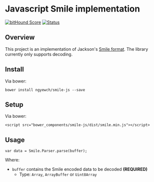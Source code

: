 Javascript Smile implementation
===============================

[![bitHound Score](https://www.bithound.io/github/ngyewch/smile-js/badges/score.svg)](https://www.bithound.io/github/ngyewch/smile-js)
[![Status](https://img.shields.io/badge/status-alpha-red.svg)](https://img.shields.io/badge/status-alpha-red.svg)


Overview
--------

This project is an implementation of Jackson's [Smile format](http://wiki.fasterxml.com/SmileFormat). The library currently only supports decoding.

Install
-------
Via bower:

	bower install ngyewch/smile-js --save

Setup
-----
Via bower:

	<script src="bower_components/smile-js/dist/smile.min.js"></script>

Usage
-----

    var data = Smile.Parser.parse(buffer);

Where:

* ``buffer`` contains the Smile encoded data to be decoded **(REQUIRED)**
  * Type: ``Array``, ``ArrayBuffer`` or ``Uint8Array``
